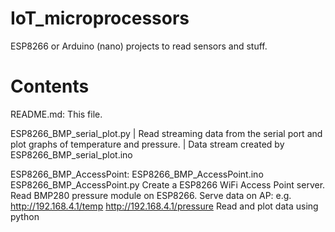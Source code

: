 # IoT_microprocessors

ESP8266 or Arduino (nano) projects to read sensors and stuff.

Contents
========

README.md:
 This file.

ESP8266_BMP_serial_plot.py
| Read streaming data from the serial port and plot graphs of temperature and pressure.
| Data stream created by ESP8266_BMP_serial_plot.ino

ESP8266_BMP_AccessPoint:
ESP8266_BMP_AccessPoint.ino
ESP8266_BMP_AccessPoint.py
Create a ESP8266 WiFi Access Point server.
Read BMP280 pressure module on ESP8266.
Serve data on AP: e.g.
http://192.168.4.1/temp
http://192.168.4.1/pressure
Read and plot data using python
